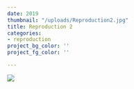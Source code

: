 ```yaml
---
date: 2019
thumbnail: "/uploads/Reproduction2.jpg"
title: Reproduction 2
categories:
- reproduction
project_bg_color: ''
project_fg_color: ''

---
```

![](https://scontent-amt2-1.xx.fbcdn.net/v/t1.15752-9/s2048x2048/64821505_311169956436098_1104334553926860800_n.jpg?_nc_cat=106&_nc_oc=AQm6Azl4BeqSOUJQZtfkCjIVdtDFW-UPzt4d_Y3hzpBK4GclIzp-cOmGSqqmKgCzYTA&_nc_ht=scontent-amt2-1.xx&oh=3e5356b5d958d1b8b414e5514fb0ae45&oe=5DB41CA3)